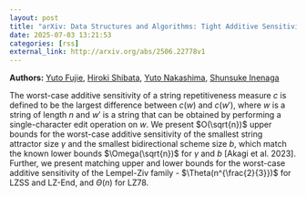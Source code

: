 ```yaml
---
layout: post
title: "arXiv: Data Structures and Algorithms: Tight Additive Sensitivity on LZ-style Compressors and String Attractors"
date: 2025-07-03 13:21:53 
categories: [rss]
external_link: http://arxiv.org/abs/2506.22778v1
---
```


**Authors:** [Yuto Fujie](https://dblp.uni-trier.de/search?q=Yuto+Fujie), [Hiroki Shibata](https://dblp.uni-trier.de/search?q=Hiroki+Shibata), [Yuto Nakashima](https://dblp.uni-trier.de/search?q=Yuto+Nakashima), [Shunsuke Inenaga](https://dblp.uni-trier.de/search?q=Shunsuke+Inenaga)

The worst-case additive sensitivity of a string repetitiveness measure $c$ is
defined to be the largest difference between $c(w)$ and $c(w')$, where $w$ is a
string of length $n$ and $w'$ is a string that can be obtained by performing a
single-character edit operation on $w$. We present $O(\sqrt{n})$ upper bounds
for the worst-case additive sensitivity of the smallest string attractor size
$\gamma$ and the smallest bidirectional scheme size $b$, which match the known
lower bounds $\Omega(\sqrt{n})$ for $\gamma$ and $b$ [Akagi et al. 2023].
Further, we present matching upper and lower bounds for the worst-case additive
sensitivity of the Lempel-Ziv family - $\Theta(n^{\frac{2}{3}})$ for LZSS and
LZ-End, and $\Theta(n)$ for LZ78.

